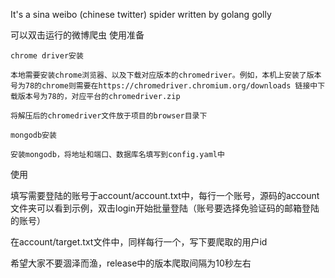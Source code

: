 It's a sina weibo (chinese twitter) spider written by golang golly

可以双击运行的微博爬虫
使用准备

    chrome driver安装

    本地需要安装chrome浏览器、以及下载对应版本的chromedriver。例如，本机上安装了版本号为78的chrome则需要在https://chromedriver.chromium.org/downloads 链接中下载版本号为78的，对应平台的chromedriver.zip

    将解压后的chromedriver文件放于项目的browser目录下

    mongodb安装

    安装mongodb，将地址和端口、数据库名填写到config.yaml中

使用

填写需要登陆的账号于account/account.txt中，每行一个账号，源码的account文件夹可以看到示例，双击login开始批量登陆（账号要选择免验证码的邮箱登陆的账号）

在account/target.txt文件中，同样每行一个，写下要爬取的用户id

希望大家不要涸泽而渔，release中的版本爬取间隔为10秒左右